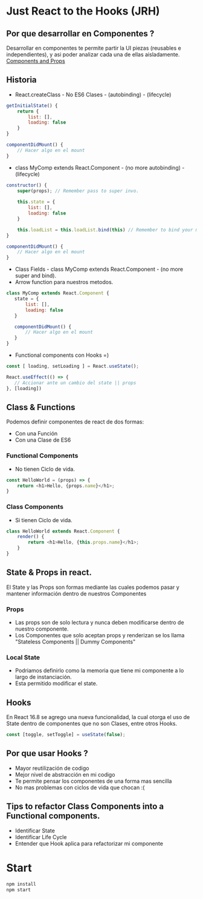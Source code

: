 # Just React to the Hooks (JRH)


## Por que desarrollar en Componentes ?

Desarrollar en componentes te permite partir la UI piezas (reusables e independientes),
y asi poder analizar cada una de ellas aisladamente.
[Components and Props](https://reactjs.org/docs/components-and-props.html)

## Historia 

 - React.createClass - No ES6 Clases - (autobinding) - (lifecycle)

```javascript
getInitialState() {
    return {
        list: [],
        loading: false
    }
}

componentDidMount() {
    // Hacer algo en el mount
}

```
 - class MyComp extends React.Component - (no more autobinding) - (lifecycle)
```javascript
constructor() {
    super(props); // Remember pass to super invo.
    
    this.state = {
        list: [],
        loading: false
    }

    this.loadList = this.loadList.bind(this) // Remember to bind your methods
}

componentDidMount() {
    // Hacer algo en el mount
}

```
 - Class Fields - class MyComp extends React.Component - (no more super and bind).
 - Arrow function para nuestros metodos.
 ```javascript
 class MyComp extends React.Component {
    state = {
        list: [],
        loading: false
    }

    componentDidMount() {
        // Hacer algo en el mount
    }
 }

 
 ```
 - Functional components con Hooks =)
 ```javascript
 const [ loading, setLoading ] = React.useState();
 
 React.useEffect(() => {
    // Accionar ante un cambio del state || props
 }, [loading])

 ```

## Class & Functions

Podemos definir componentes de react de dos formas:
 - Con una Función
 - Con una Clase de ES6

### Functional Components
 - No tienen Ciclo de vida.

```javascript
const HelloWorld = (props) => {
    return <h1>Hello, {props.name}</h1>;
}
```

### Class Components
- Si tienen Ciclo de vida.

```javascript
class HelloWorld extends React.Component {
    render() {
        return <h1>Hello, {this.props.name}</h1>;
    }
}
```


## State & Props in react.
El State y las Props son formas mediante las cuales podemos pasar y mantener
información dentro de nuestros Componentes

### Props
 - Las props son de solo lectura y nunca deben modificarse dentro de nuestro componente.
 - Los Componentes que solo aceptan props y renderizan se los llama "Stateless Components || Dummy Components"

### Local State
 - Podriamos definirlo como la memoria que tiene mi componente a lo largo de instanciación.
 - Esta permitido modificar el state.


## Hooks
En React 16.8 se agrego una nueva funcionalidad, la cual otorga el uso de State dentro de componentes
que no son Clases, entre otros Hooks.
```javascript
const [toggle, setToggle] = useState(false);
```

## Por que usar Hooks ?
 - Mayor reutilización de codigo
 - Mejor nivel de abstracción en mi codigo
 - Te permite pensar los componentes de una forma mas sencilla
 - No mas problemas con ciclos de vida que chocan :(

## Tips to refactor Class Components into a Functional components.

 - Identificar State
 - Identificar Life Cycle
 - Entender que Hook aplica para refactorizar mi componente

# Start

```sh
npm install
npm start
```
